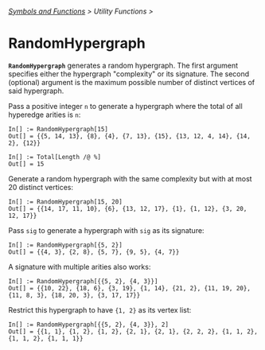 ###### [Symbols and Functions](/README.md#symbols-and-functions) > Utility Functions >

# RandomHypergraph

**`RandomHypergraph`** generates a random hypergraph. The first argument specifies either the hypergraph "complexity" or its signature. The second (optional) argument is the maximum possible number of distinct vertices of said hypergraph.

Pass a positive integer `n` to generate a hypergraph where the total of all hyperedge arities is `n`:

```wl
In[] := RandomHypergraph[15]
Out[] = {{5, 14, 13}, {8}, {4}, {7, 13}, {15}, {13, 12, 4, 14}, {14, 2}, {12}}
```

```wl
In[] := Total[Length /@ %]
Out[] = 15
```

Generate a random hypergraph with the same complexity but with at most 20 distinct vertices:

```wl
In[] := RandomHypergraph[15, 20]
Out[] = {{14, 17, 11, 10}, {6}, {13, 12, 17}, {1}, {1, 12}, {3, 20, 12, 17}}
```

Pass `sig` to generate a hypergraph with `sig` as its signature:

```wl
In[] := RandomHypergraph[{5, 2}]
Out[] = {{4, 3}, {2, 8}, {5, 7}, {9, 5}, {4, 7}}
```

A signature with multiple arities also works:

```wl
In[] := RandomHypergraph[{{5, 2}, {4, 3}}]
Out[] = {{10, 22}, {18, 6}, {3, 19}, {1, 14}, {21, 2}, {11, 19, 20}, {11, 8, 3}, {18, 20, 3}, {3, 17, 17}}
```

Restrict this hypergraph to have `{1, 2}` as its vertex list:

```wl
In[] := RandomHypergraph[{{5, 2}, {4, 3}}, 2]
Out[] = {{1, 1}, {1, 2}, {1, 2}, {2, 1}, {2, 1}, {2, 2, 2}, {1, 1, 2}, {1, 1, 2}, {1, 1, 1}}
```
